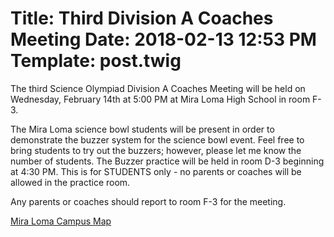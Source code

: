 Title: Third Division A Coaches Meeting
Date: 2018-02-13 12:53 PM
Template: post.twig
===
The third Science Olympiad Division A Coaches Meeting will be held on Wednesday, February 14th at 5:00 PM at Mira Loma High School in room F-3.

The Mira Loma science bowl students will be present in order to demonstrate the buzzer system for the science bowl event. Feel free to bring students to try out the buzzers; however, please let me know the number of students. The Buzzer practice will be held in room D-3 beginning at 4:30 PM. This is for STUDENTS only - no parents or coaches will be allowed in the practice room.

Any parents or coaches should report to room F-3 for the meeting.

[Mira Loma Campus Map](/assets/competition-info/MLHSmap-with-parking.pdf)